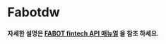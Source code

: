 # Fabotdw

#### 자세한 설명은 [FABOT fintech API 매뉴얼](https://developers.koscom.co.kr/resources/documentation/20170718_FABOT%20Fintech%20API_sandbox.pdf) 을 참조 하세요.




